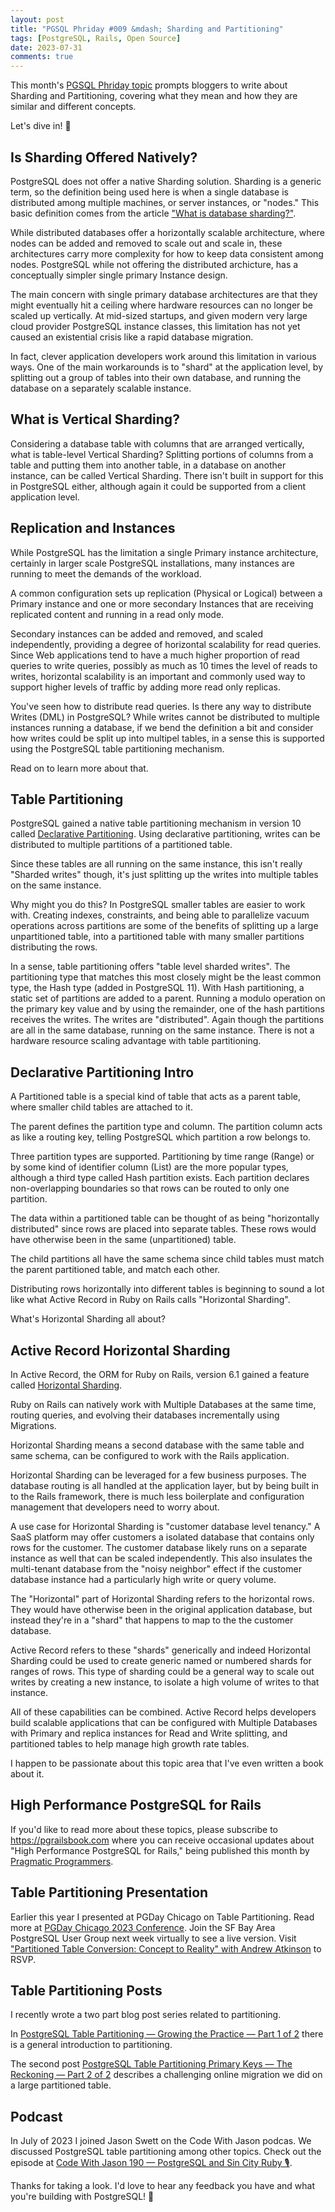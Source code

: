 ```yaml
---
layout: post
title: "PGSQL Phriday #009 &mdash; Sharding and Partitioning"
tags: [PostgreSQL, Rails, Open Source]
date: 2023-07-31
comments: true
---
```


This month's [PGSQL Phriday topic](https://engineering.adjust.com/post/pgsql_phriday_011_-_partitioning_vs_sharding_in_postgresql/) prompts bloggers to write about Sharding and Partitioning, covering what they mean and how they are similar and different concepts.

Let's dive in! 🤿

## Is Sharding Offered Natively?

PostgreSQL does not offer a native Sharding solution. Sharding is a generic term, so the definition being used here is when a single database is distributed among multiple machines, or server instances, or "nodes." This basic definition comes from the article ["What is database sharding?"](https://aws.amazon.com/what-is/database-sharding/).

While distributed databases offer a horizontally scalable architecture, where nodes can be added and removed to scale out and scale in, these architectures carry more complexity for how to keep data consistent among nodes. PostgreSQL while not offering the distributed archicture, has a conceptually simpler single primary Instance design.

The main concern with single primary database architectures are that they might eventually hit a ceiling where hardware resources can no longer be scaled up vertically. At mid-sized startups, and given modern very large cloud provider PostgreSQL instance classes, this limitation has not yet caused an existential crisis like a rapid database migration.

In fact, clever application developers work around this limitation in various ways. One of the main workarounds is to "shard" at the application level, by splitting out a group of tables into their own database, and running the database on a separately scalable instance.

## What is Vertical Sharding?

Considering a database table with columns that are arranged vertically, what is table-level Vertical Sharding? Splitting portions of columns from a table and putting them into another table, in a database on another instance, can be called Vertical Sharding.  There isn't built in support for this in PostgreSQL either, although again it could be supported from a client application level.

## Replication and Instances

While PostgreSQL has the limitation a single Primary instance architecture, certainly in larger scale PostgreSQL installations, many instances are running to meet the demands of the workload.

A common configuration sets up replication (Physical or Logical) between a Primary instance and one or more secondary Instances that are receiving replicated content and running in a read only mode.

Secondary instances can be added and removed, and scaled independently, providing a degree of horizontal scalability for read queries. Since Web applications tend to have a much higher proportion of read queries to write queries, possibly as much as 10 times the level of reads to writes, horizontal scalability is an important and commonly used way to support higher levels of traffic by adding more read only replicas.

You've seen how to distribute read queries. Is there any way to distribute Writes (DML) in PostgreSQL? While writes cannot be distributed to multiple instances running a database, if we bend the definition a bit and consider how writes could be split up into multipel tables, in a sense this is supported using the PostgreSQL table partitioning mechanism.

Read on to learn more about that.

## Table Partitioning

PostgreSQL gained a native table partitioning mechanism in version 10 called [Declarative Partitioning](https://www.postgresql.org/docs/current/ddl-partitioning.html). Using declarative partitioning, writes can be distributed to multiple partitions of a partitioned table.

Since these tables are all running on the same instance, this isn't really "Sharded writes" though, it's just splitting up the writes into multiple tables on the same instance.

Why might you do this? In PostgreSQL smaller tables are easier to work with. Creating indexes, constraints, and being able to parallelize vacuum operations across partitions are some of the benefits of splitting up a large unpartitioned table, into a partitioned table with many smaller partitions distributing the rows.

In a sense, table partitioning offers "table level sharded writes". The partitioning type that matches this most closely might be the least common type, the Hash type (added in PostgreSQL 11). With Hash partitioning, a static set of partitions are added to a parent. Running a modulo operation on the primary key value and by using the remainder, one of the hash partitions receives the writes. The writes are "distributed". Again though the partitions are all in the same database, running on the same instance. There is not a hardware resource scaling advantage with table partitioning.

## Declarative Partitioning Intro

A Partitioned table is a special kind of table that acts as a parent table, where smaller child tables are attached to it.

The parent defines the partition type and column. The partition column acts as like a routing key, telling PostgreSQL which partition a row belongs to.

Three partition types are supported. Partitioning by time range (Range) or by some kind of identifier column (List) are the more popular types, although a third type called Hash partition exists. Each partition declares non-overlapping boundaries so that rows can be routed to only one partition.

The data within a partitioned table can be thought of as being "horizontally distributed" since rows are placed into separate tables. These rows would have otherwise been in the same (unpartitioned) table.

The child partitions all have the same schema since child tables must match the parent partitioned table, and match each other.

Distributing rows horizontally into different tables is beginning to sound a lot like what Active Record in Ruby on Rails calls "Horizontal Sharding".

What's Horizontal Sharding all about?

## Active Record Horizontal Sharding

In Active Record, the ORM for Ruby on Rails, version 6.1 gained a feature called [Horizontal Sharding](https://edgeguides.rubyonrails.org/active_record_multiple_databases.html#horizontal-sharding).

Ruby on Rails can natively work with Multiple Databases at the same time, routing queries, and evolving their databases incrementally using Migrations.

Horizontal Sharding means a second database with the same table and same schema, can be configured to work with the Rails application.

Horizontal Sharding can be leveraged for a few business purposes. The database routing is all handled at the application layer, but by being built in to the Rails framework, there is much less boilerplate and configuration management that developers need to worry about.

A use case for Horizontal Sharding is "customer database level tenancy." A SaaS platform may offer customers a isolated database that contains only rows for the customer. The customer database likely runs on a separate instance as well that can be scaled independently. This also insulates the multi-tenant database from the "noisy neighbor" effect if the customer database instance had a particularly high write or query volume.

The "Horizontal" part of Horizontal Sharding refers to the horizontal rows. They would have otherwise been in the original application database, but instead they're in a "shard" that happens to map to the the customer database.

Active Record refers to these "shards" generically and indeed Horizontal Sharding could be used to create generic named or numbered shards for ranges of rows. This type of sharding could be a general way to scale out writes by creating a new instance, to isolate a high volume of writes to that instance.

All of these capabilities can be combined. Active Record helps developers build scalable applications that can be configured with Multiple Databases with Primary and replica instances for Read and Write splitting, and partitioned tables to help manage high growth rate tables.

I happen to be passionate about this topic area that I've even written a book about it.

## High Performance PostgreSQL for Rails

If you'd like to read more about these topics, please subscribe to <https://pgrailsbook.com> where you can receive occasional updates about "High Performance PostgreSQL for Rails," being published this month by [Pragmatic Programmers](https://pragprog.com).


## Table Partitioning Presentation

Earlier this year I presented at PGDay Chicago on Table Partitioning. Read more at [PGDay Chicago 2023 Conference](/blog/2023/05/24/pgday-chicago). Join the SF Bay Area PostgreSQL User Group next week virtually to see a live version. Visit ["Partitioned Table Conversion: Concept to Reality" with Andrew Atkinson](https://www.meetup.com/postgresql-1/events/295042365/) to RSVP.


## Table Partitioning Posts

I recently wrote a two part blog post series related to partitioning.

In [PostgreSQL Table Partitioning — Growing the Practice — Part 1 of 2](/blog/2023/07/27/partitioning-growing-practice) there is a general introduction to partitioning.

The second post [PostgreSQL Table Partitioning Primary Keys — The Reckoning — Part 2 of 2](/blog/2023/07/28/partitioning-primary-keys-reckoning) describes a challenging online migration we did on a large partitioned table.

## Podcast

In July of 2023 I joined Jason Swett on the Code With Jason podcas. We discussed PostgreSQL table partitioning among other topics. Check out the episode at [Code With Jason 190 — PostgreSQL and Sin City Ruby 🎙️](/blog/2023/07/28/code-with-jason-postgresql-sin-city-ruby).

Thanks for taking a look. I'd love to hear any feedback you have and what you're building with PostgreSQL! 👋